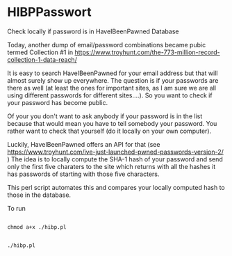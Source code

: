 # HIBPPasswort
Check locally if password is in HaveIBeenPawned Database

Today, another dump of email/password combinations became pubic termed
Collection #1 in
https://www.troyhunt.com/the-773-million-record-collection-1-data-reach/

It is easy to search HaveIBeenPawned for your email address but that
will almost surely show up everywhere. The question is if your
passwords are there as well (at least the ones for important sites, as
I am sure we are all using different passwords for different
sites....). So you want to check if your password has become public.

Of your you don't want to ask anybody if your password is in the list
because that would mean you have to tell somebody your password. You
rather want to check that yourself (do it locally on your own
computer).

Luckily, HaveIBeenPawned offers an API for that (see
https://www.troyhunt.com/ive-just-launched-pwned-passwords-version-2/
) The idea is to locally compute the SHA-1 hash of your password and
send only the first five charaters to the site which returns with all
the hashes it has passwords of starting with those five characters.

This perl script automates this and compares your locally computed
hash to those in the database.

To run

<code>
chmod a+x ./hibp.pl

./hibp.pl
</code>
